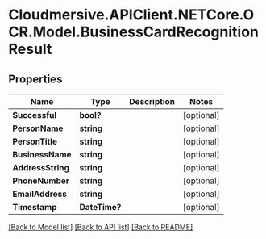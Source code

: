 # Cloudmersive.APIClient.NETCore.OCR.Model.BusinessCardRecognitionResult
## Properties

Name | Type | Description | Notes
------------ | ------------- | ------------- | -------------
**Successful** | **bool?** |  | [optional] 
**PersonName** | **string** |  | [optional] 
**PersonTitle** | **string** |  | [optional] 
**BusinessName** | **string** |  | [optional] 
**AddressString** | **string** |  | [optional] 
**PhoneNumber** | **string** |  | [optional] 
**EmailAddress** | **string** |  | [optional] 
**Timestamp** | **DateTime?** |  | [optional] 

[[Back to Model list]](../README.md#documentation-for-models) [[Back to API list]](../README.md#documentation-for-api-endpoints) [[Back to README]](../README.md)

